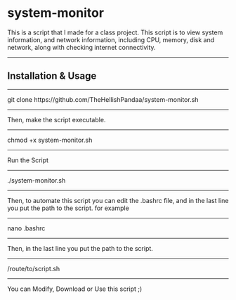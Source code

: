 # system-monitor

This is a script that I made for a class project. This script is to view system information, and network information, including CPU, memory, disk and network, along with checking internet connectivity.
<hr></hr>
<h2>Installation & Usage</h2>
<hr></hr>
git clone https://github.com/TheHellishPandaa/system-monitor.sh
<hr></hr>
Then, make the script executable.
<hr></hr>
chmod +x system-monitor.sh
<hr></hr>
Run the Script
<hr></hr>
./system-monitor.sh
<hr></hr>
Then, to automate this script you can edit the .bashrc file, and in the last line you put the path to the script. for example
<hr></hr>
nano .bashrc
<hr></hr>
Then, in the last line you put the path to the script.
<hr></hr>
/route/to/script.sh
<hr></hr>

You can Modify, Download or Use this script ;)
